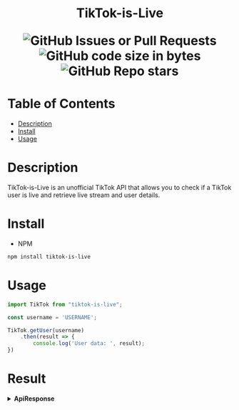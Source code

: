 <h1 align="center">
 TikTok-is-Live

![GitHub Issues or Pull Requests](https://img.shields.io/github/issues/robke96/TikTok-is-Live)
![GitHub code size in bytes](https://img.shields.io/github/languages/code-size/robke96/TikTok-is-Live)
![GitHub Repo stars](https://img.shields.io/github/stars/robke96/TikTok-is-Live)
</h1>

# Table of Contents
- [Description](#description)
- [Install](#install)
- [Usage](#Usage)

# Description

TikTok-is-Live is an unofficial TikTok API that allows you to check if a TikTok user is live and retrieve live stream and user details.

# Install
- NPM
```bash
npm install tiktok-is-live
```

# Usage
```typescript
import TikTok from "tiktok-is-live";

const username = 'USERNAME';

TikTok.getUser(username)
    .then(result => {
        console.log('User data: ', result);
})
```

# Result
<details><summary><b>ApiResponse</b></summary><br>

```typescript
{
  isLive: boolean
  data: {
    user: {
      avatarLarger: string | URL
      avatarMedium: string | URL
      avatarThumb: string | URL
      id: string
      nickname: string
      secUid: string
      secret: boolean
      uniqueId: string
      verified: boolean
      roomId: string
      signature: string
      status: number
      followStatus: number
    }
    stats: {
      followingCount: number
      followerCount: number
    }
    liveRoom: {
      coverUrl: string | URL
      title: string
      startTime: number
      status: number
      paidEvent: {
        event_id: number
        paid_type: number
      }
      liveSubOnly: number
      liveRoomMode: number
      hashTagId: number
      gameTagId: number
      liveRoomStats: {
        userCount: number
      }
      streamData: {
        pull_data: {
          options: {
            default_quality: {
              icon_type: number
              level: number
              name: string
              resolution: string
              sdk_key: string
              v_codec: string
            }
            qualities: {
              icon_type: number
              level: number
              name: string
              resolution: string
              sdk_key: string
              v_codec: string
            }[]
            show_quality_button: boolean
          }
          stream_data: string
        }
      }
      streamId: string
      multiStreamScene: number
      multiStreamSource: number
      hevcStreamData: {
        pull_data: {
          options: {
            default_quality: {
              icon_type: number
              level: number
              name: string
              resolution: string
              sdk_key: string
              v_codec: string
            }
            qualities: {
              icon_type: number
              level: number
              name: string
              resolution: string
              sdk_key: string
              v_codec: string
            }[]
            show_quality_button: boolean
          }
          stream_data: string
        }
      }
    }
  }
  message: string
  extra: {
    id: string
  }
  statusCode: number
}
```
</details>